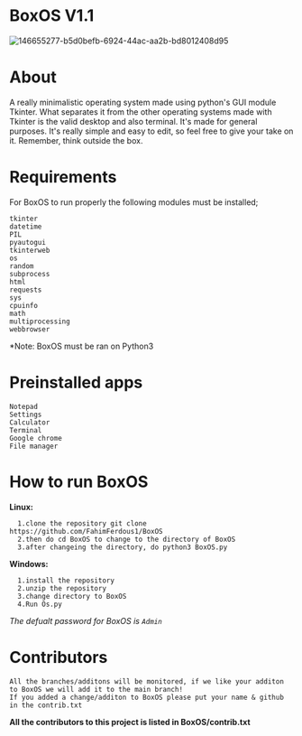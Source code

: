 # BoxOS V1.1
![146655277-b5d0befb-6924-44ac-aa2b-bd8012408d95](https://user-images.githubusercontent.com/79488582/154825247-466cc66d-d78a-4775-a7fc-711a8b0af082.jpg)

# About
A really minimalistic operating system made using python's GUI module Tkinter. What separates it from the other operating systems made with Tkinter is the valid desktop and also terminal. It's made for general purposes.
It's really simple and easy to edit, so feel free to give your take on it. Remember, think outside the box. 

# Requirements
For BoxOS to run properly the following modules must be installed;
```
tkinter
datetime
PIL
pyautogui
tkinterweb
os
random
subprocess
html
requests
sys
cpuinfo
math
multiprocessing
webbrowser
```
*Note: BoxOS must be ran on Python3

# Preinstalled apps
```
Notepad
Settings
Calculator
Terminal
Google chrome
File manager
```

# How to run BoxOS
**Linux:**
```
  1.clone the repository git clone https://github.com/FahimFerdous1/BoxOS
  2.then do cd BoxOS to change to the directory of BoxOS
  3.after changeing the directory, do python3 BoxOS.py
```  
**Windows:**
```
  1.install the repository
  2.unzip the repository
  3.change directory to BoxOS
  4.Run Os.py
```
*The defualt password for BoxOS is `Admin`*

# Contributors
```
All the branches/additons will be monitored, if we like your additon to BoxOS we will add it to the main branch!
If you added a change/additon to BoxOS please put your name & github in the contrib.txt
```
**All the contributors to this project is listed in BoxOS/contrib.txt**
